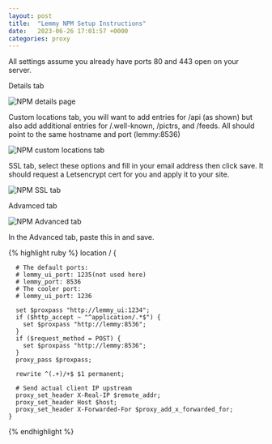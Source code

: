 ```yaml
---
layout: post
title:  "Lemmy NPM Setup Instructions"
date:   2023-06-26 17:01:57 +0000
categories: proxy
---
```


All settings assume you already have ports 80 and 443 open on your server.

Details tab

![NPM details page](/assets/details.png)

Custom locations tab, you will want to add entries for /api (as shown) but also add additional entries for /.well-known, /pictrs, and /feeds. All should point to the same hostname and port (lemmy:8536)

![NPM custom locations tab](/assets/custom_locations.png)

SSL tab, select these options and fill in your email address then click save. It should request a Letsencrypt cert for you and apply it to your site.

![NPM SSL tab](/assets/ssl.png)

Advamced tab

![NPM Advanced tab](/assets/advanced.png)

In the Advanced tab, paste this in and save.

{% highlight ruby %}
location / {

      # The default ports:
      # lemmy_ui_port: 1235(not used here)
      # lemmy_port: 8536
      # The cooler port:
      # lemmy_ui_port: 1236

      set $proxpass "http://lemmy_ui:1234";
      if ($http_accept ~ "^application/.*$") {
        set $proxpass "http://lemmy:8536";
      }
      if ($request_method = POST) {
        set $proxpass "http://lemmy:8536";
      }
      proxy_pass $proxpass;

      rewrite ^(.+)/+$ $1 permanent;

      # Send actual client IP upstream
      proxy_set_header X-Real-IP $remote_addr;
      proxy_set_header Host $host;
      proxy_set_header X-Forwarded-For $proxy_add_x_forwarded_for;
    }
{% endhighlight %}